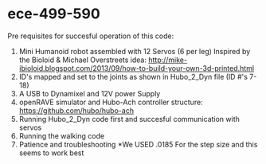 ece-499-590
===========
Pre requisites for succesful operation of this code:

1) Mini Humanoid robot assembled with 12 Servos (6 per leg) 
  Inspired by the Bioloid & Michael Overstreets idea: http://mike-ibioloid.blogspot.com/2013/09/how-to-build-your-own-3d-printed.html
2) ID's mapped and set to the joints as shown in Hubo_2_Dyn file (ID #'s 7-18)
3) A USB to Dynamixel and 12V power Supply
4) openRAVE simulator and Hubo-Ach controller structure: https://github.com/hubo/hubo-ach 
5) Running Hubo_2_Dyn code first and succesful communication with servos
6) Running the walking code 
7) Patience and troubleshooting
*We USED .0185 For the step size and this seems to work best
